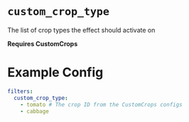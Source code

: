 # `custom_crop_type`

The list of crop types the effect should activate on

**Requires CustomCrops**
# Example Config
```yaml
filters:
  custom_crop_type: 
    - tomato # The crop ID from the CustomCrops configs
    - cabbage
```

